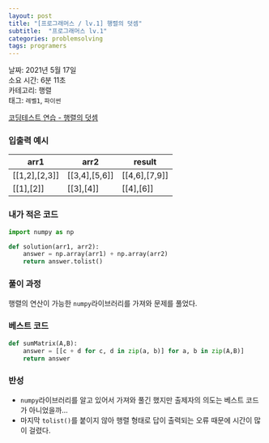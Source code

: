 ```yaml
---
layout: post
title: "[프로그래머스 / lv.1] 행렬의 덧셈"
subtitle:  "프로그래머스 lv.1"
categories: problemsolving
tags: programers
---
```


날짜: 2021년 5월 17일  
소요 시간: 6분 11초  
카테고리: 행렬  
태그: `레벨1`, `파이썬`  


[코딩테스트 연습 - 행렬의 덧셈](https://programmers.co.kr/learn/courses/30/lessons/12950)


### 입출력 예시  

|arr1|arr2|result|
|---|---|--|
|[[1,2],[2,3]]|[[3,4],[5,6]]|[[4,6],[7,9]]|
|[[1],[2]]|[[3],[4]]|[[4],[6]]|  

  
### 내가 적은 코드

```python
import numpy as np

def solution(arr1, arr2):
    answer = np.array(arr1) + np.array(arr2)
    return answer.tolist()
```

### 풀이 과정  

행렬의 연산이 가능한 `numpy`라이브러리를 가져와 문제를 풀었다.
  
### 베스트 코드

```python
def sumMatrix(A,B):
    answer = [[c + d for c, d in zip(a, b)] for a, b in zip(A,B)]
    return answer
```

### 반성

- `numpy`라이브러리를 알고 있어서 가져와 풀긴 했지만 출제자의 의도는 베스트 코드가 아니었을까...
- 마지막 `tolist()`를 붙이지 않아 행렬 형태로 답이 출력되는 오류 때문에 시간이 많이 걸렸다.
  
